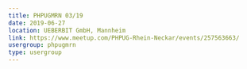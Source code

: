 ```yaml
---
title: PHPUGMRN 03/19
date: 2019-06-27
location: UEBERBIT GmbH, Mannheim
link: https://www.meetup.com/PHPUG-Rhein-Neckar/events/257563663/
usergroup: phpugmrn
type: usergroup
---
```

